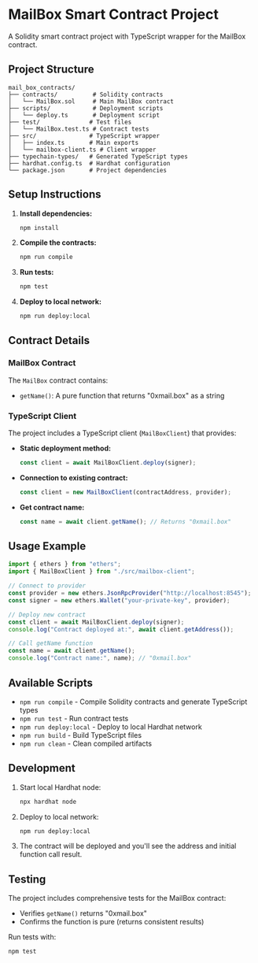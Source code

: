 # MailBox Smart Contract Project

A Solidity smart contract project with TypeScript wrapper for the MailBox contract.

## Project Structure

```
mail_box_contracts/
├── contracts/          # Solidity contracts
│   └── MailBox.sol     # Main MailBox contract
├── scripts/            # Deployment scripts
│   └── deploy.ts       # Deployment script
├── test/              # Test files
│   └── MailBox.test.ts # Contract tests
├── src/               # TypeScript wrapper
│   ├── index.ts       # Main exports
│   └── mailbox-client.ts # Client wrapper
├── typechain-types/   # Generated TypeScript types
├── hardhat.config.ts  # Hardhat configuration
└── package.json       # Project dependencies
```

## Setup Instructions

1. **Install dependencies:**
   ```bash
   npm install
   ```

2. **Compile the contracts:**
   ```bash
   npm run compile
   ```

3. **Run tests:**
   ```bash
   npm test
   ```

4. **Deploy to local network:**
   ```bash
   npm run deploy:local
   ```

## Contract Details

### MailBox Contract

The `MailBox` contract contains:
- `getName()`: A pure function that returns "0xmail.box" as a string

### TypeScript Client

The project includes a TypeScript client (`MailBoxClient`) that provides:

- **Static deployment method:**
  ```typescript
  const client = await MailBoxClient.deploy(signer);
  ```

- **Connection to existing contract:**
  ```typescript
  const client = new MailBoxClient(contractAddress, provider);
  ```

- **Get contract name:**
  ```typescript
  const name = await client.getName(); // Returns "0xmail.box"
  ```

## Usage Example

```typescript
import { ethers } from "ethers";
import { MailBoxClient } from "./src/mailbox-client";

// Connect to provider
const provider = new ethers.JsonRpcProvider("http://localhost:8545");
const signer = new ethers.Wallet("your-private-key", provider);

// Deploy new contract
const client = await MailBoxClient.deploy(signer);
console.log("Contract deployed at:", await client.getAddress());

// Call getName function
const name = await client.getName();
console.log("Contract name:", name); // "0xmail.box"
```

## Available Scripts

- `npm run compile` - Compile Solidity contracts and generate TypeScript types
- `npm run test` - Run contract tests
- `npm run deploy:local` - Deploy to local Hardhat network
- `npm run build` - Build TypeScript files
- `npm run clean` - Clean compiled artifacts

## Development

1. Start local Hardhat node:
   ```bash
   npx hardhat node
   ```

2. Deploy to local network:
   ```bash
   npm run deploy:local
   ```

3. The contract will be deployed and you'll see the address and initial function call result.

## Testing

The project includes comprehensive tests for the MailBox contract:
- Verifies `getName()` returns "0xmail.box"
- Confirms the function is pure (returns consistent results)

Run tests with:
```bash
npm test
```